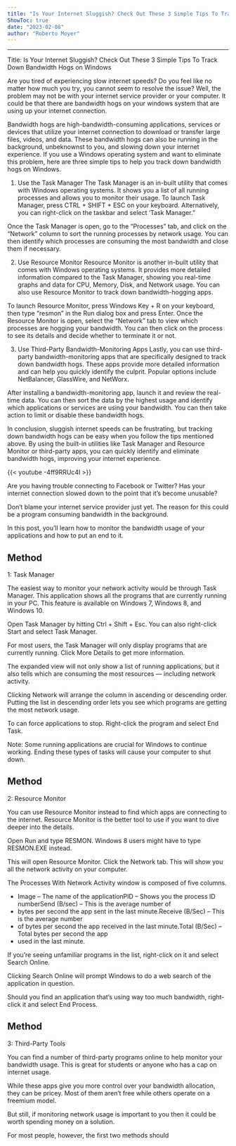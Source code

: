 ```yaml
---
title: "Is Your Internet Sluggish? Check Out These 3 Simple Tips To Track Down Bandwidth Hogs on Windows"
ShowToc: true 
date: "2023-02-08"
author: "Roberto Moyer"
---
```

*****
Title: Is Your Internet Sluggish? Check Out These 3 Simple Tips To Track Down Bandwidth Hogs on Windows

Are you tired of experiencing slow internet speeds? Do you feel like no matter how much you try, you cannot seem to resolve the issue? Well, the problem may not be with your internet service provider or your computer. It could be that there are bandwidth hogs on your windows system that are using up your internet connection. 

Bandwidth hogs are high-bandwidth-consuming applications, services or devices that utilize your internet connection to download or transfer large files, videos, and data. These bandwidth hogs can also be running in the background, unbeknownst to you, and slowing down your internet experience. If you use a Windows operating system and want to eliminate this problem, here are three simple tips to help you track down bandwidth hogs on Windows.

1. Use the Task Manager
The Task Manager is an in-built utility that comes with Windows operating systems. It shows you a list of all running processes and allows you to monitor their usage. To launch Task Manager, press CTRL + SHIFT + ESC on your keyboard. Alternatively, you can right-click on the taskbar and select ‘Task Manager.”

Once the Task Manager is open, go to the “Processes” tab, and click on the “Network” column to sort the running processes by network usage. You can then identify which processes are consuming the most bandwidth and close them if necessary.

2. Use Resource Monitor
Resource Monitor is another in-built utility that comes with Windows operating systems. It provides more detailed information compared to the Task Manager, showing you real-time graphs and data for CPU, Memory, Disk, and Network usage. You can also use Resource Monitor to track down bandwidth-hogging apps.

To launch Resource Monitor, press Windows Key + R on your keyboard, then type “resmon” in the Run dialog box and press Enter. Once the Resource Monitor is open, select the “Network” tab to view which processes are hogging your bandwidth. You can then click on the process to see its details and decide whether to terminate it or not.

3. Use Third-Party Bandwidth-Monitoring Apps
Lastly, you can use third-party bandwidth-monitoring apps that are specifically designed to track down bandwidth hogs. These apps provide more detailed information and can help you quickly identify the culprit. Popular options include NetBalancer, GlassWire, and NetWorx.

After installing a bandwidth-monitoring app, launch it and review the real-time data. You can then sort the data by the highest usage and identify which applications or services are using your bandwidth. You can then take action to limit or disable these bandwidth hogs.

In conclusion, sluggish internet speeds can be frustrating, but tracking down bandwidth hogs can be easy when you follow the tips mentioned above. By using the built-in utilities like Task Manager and Resource Monitor or third-party apps, you can quickly identify and eliminate bandwidth hogs, improving your internet experience.

{{< youtube -4ff9RRUc4I >}} 



Are you having
trouble connecting to Facebook or Twitter? Has your internet connection slowed
down to the point that it’s become unusable?
 
Don’t blame your
internet service provider just yet. The reason for this could be a program
consuming bandwidth in the background. 
 
In this post,
you’ll learn how to monitor the bandwidth usage of your applications and how to
put an end to it.
 

 
## Method
1: Task Manager
 
The easiest way
to monitor your network activity would be through Task Manager. This application shows all the programs that are
currently running in your PC. This feature is available on Windows 7, Windows
8, and Windows 10.
 
Open Task Manager
by hitting Ctrl + Shift + Esc. You can also right-click Start
and select Task Manager.
 
For most users,
the Task Manager will only display programs that are currently running. Click More Details to get more information.
 
The expanded view
will not only show a list of running applications, but it also tells which are
consuming the most resources — including network activity.
 
Clicking Network will arrange the column in
ascending or descending order. Putting the list in descending order lets you
see which programs are getting the most network usage.
 
To can force
applications to stop. Right-click the program and select End Task.
 
Note: Some running applications
are crucial for Windows to continue working. Ending these types of tasks will
cause your computer to shut down.
 
## Method
2: Resource Monitor
 
You can use Resource Monitor instead to find which
apps are connecting to the internet. Resource Monitor is the better tool to use
if you want to dive deeper into the details.
 
Open Run and type RESMON. Windows 8 users might have to type RESMON.EXE instead. 
 
This will open
Resource Monitor. Click the Network tab. This will show you all the network
activity on your computer.
 
The Processes With Network Activity window
is composed of five columns. 
 
- Image – The name of the applicationPID – Shows you the process ID numberSend (B/sec) – This is the average number of
 - bytes per second the app sent in the last minute.Receive (B/Sec) – This is the average number
 - of bytes per second the app received in the last minute.Total (B/Sec) – Total bytes per second the app
 - used in the last minute.

 
If you’re seeing
unfamiliar programs in the list, right-click on it and select Search Online. 
 
Clicking Search
Online will prompt Windows to do a web search of the application in question.
 
Should you find
an application that’s using way too much bandwidth, right-click it and select End Process.
 
## Method
3: Third-Party Tools
 
You can find a
number of third-party programs online to help monitor your bandwidth usage.
This is great for students or anyone who has a cap on internet usage.
 
While these apps
give you more control over your bandwidth allocation, they can be pricey. Most
of them aren’t free while others operate on a freemium model.
 
But still, if
monitoring network usage is important to you then it could be worth spending
money on a solution.

For most people, however, the first two methods should







